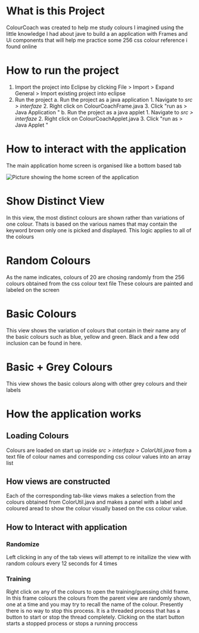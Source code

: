 # What is this Project
ColourCoach was created to help me study colours
I imagined using the little knowledge I had about jave to build a an application with Frames and Ui components that will help me practice some 256 css colour reference i found online


# How to run the project
1. Import the project into Eclipse by clicking 
File > Import > Expand General > Import existing project into eclipse
2. Run the project
	a. Run the project as a java application 
		1. Navigate to *src > interfaze* 
		2. Right click on ColourCoachFrame.java
		3. Click "run as > Java Application "
	b. Run the project as a java applet
		1. Navigate to *src > interfaze*
		2. Right click on ColourCoachApplet.java
		3. Click "run as > Java Applet "

# How to interact with the application

The main application home screen is organised like a bottom based tab

<img src="home-tab.PNG" alt="Picture showing the home screen of the application">

# Show Distinct View
In this view, the most distinct colours are shown rather than variations of one colour. 
Thats is based on the various names that may contain the keyword brown  only one 
is picked and displayed. This logic applies to all of the colours 

# Random Colours
As the name indicates, colours of 20 are chosing randomly from the 256 colours obtained from the css colour text file
These colours are painted and labeled on the screen

# Basic Colours
This view shows the variation of colours that contain in their name any of the basic colours such as blue, yellow and green. Black and a few odd inclusion can be found in here.

# Basic + Grey Colours
This view shows the basic colours along with other grey colours and their labels


# How the application works 

## Loading Colours
Colours are loaded on start up inside *src > interfaze > ColorUtil.java* from a text file of colour names and corresponding
css colour values into an array list

## How views are constructed
Each of the corresponding tab-like views makes a selection from the colours obtained from ColorUtil.java and makes a panel with a label and coloured aread to show the colour visually based on the css colour value.

## How to Interact with application

### Randomize
Left clicking in any of the tab views will attempt to re initailize the view with random colours every 12 seconds for 4 times

### Training 
Right click on any of the colours to open the training/guessing child frame. In this frame colours the colours from the parent view are randomly shown, one at a time and you may try to recall the name of the colour. Presently there is no way to stop this process. It is a threaded process that has a button to start or stop the thread completely. Clicking on the start button starts a stopped process or stops a running proccess

